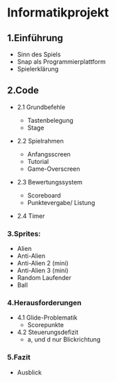 
# Informatikprojekt

## 1.Einführung
* Sinn des Spiels
* Snap als Programmierplattform
* Spielerklärung

## 2.Code
* 2.1 Grundbefehle
  * Tastenbelegung
  * Stage

* 2.2 Spielrahmen
  * Anfangsscreen
  * Tutorial
  * Game-Overscreen
  
* 2.3 Bewertungssystem
  * Scoreboard 
  * Punktevergabe/ Listung

* 2.4 Timer

### 3.Sprites:
* Alien
* Anti-Alien
* Anti-Alien 2 (mini)
* Anti-Alien 3 (mini)
* Random Laufender
* Ball

### 4.Herausforderungen
* 4.1 Glide-Problematik
  * Scorepunkte
* 4.2 Steuerungsdefizit
  * a, und d nur Blickrichtung
  

### 5.Fazit
* Ausblick







